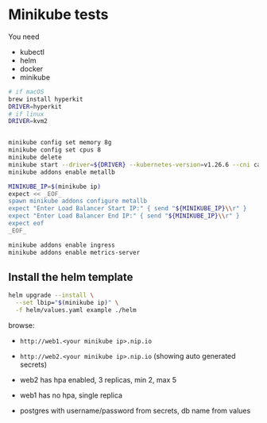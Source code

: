 # Minikube tests

You need

* kubectl
* helm
* docker
* minikube

```bash
# if macOS
brew install hyperkit
DRIVER=hyperkit
# if linux
DRIVER=kvm2


minikube config set memory 8g
minikube config set cpus 8
minikube delete
minikube start --driver=${DRIVER} --kubernetes-version=v1.26.6 --cni calico --extra-config=kubelet.housekeeping-interval=10s
minikube addons enable metallb

MINIKUBE_IP=$(minikube ip)
expect << _EOF_
spawn minikube addons configure metallb
expect "Enter Load Balancer Start IP:" { send "${MINIKUBE_IP}\\r" }
expect "Enter Load Balancer End IP:" { send "${MINIKUBE_IP}\\r" }
expect eof
_EOF_

minikube addons enable ingress
minikube addons enable metrics-server
```

## Install the helm template

```bash
helm upgrade --install \
  --set lbip="$(minikube ip)" \
  -f helm/values.yaml example ./helm
```

browse:

* `http://web1.<your minikube ip>.nip.io`
* `http://web2.<your minikube ip>.nip.io` (showing auto generated secrets)

* web2 has hpa enabled, 3 replicas, min 2, max 5
* web1 has no hpa, single replica
* postgres with username/password from secrets, db name from values

